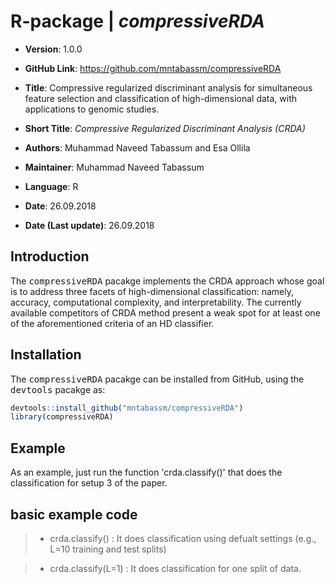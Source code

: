 # R-package | _compressiveRDA_  
* __Version__: 1.0.0 
* __GitHub Link__: https://github.com/mntabassm/compressiveRDA

* __Title__: Compressive regularized discriminant analysis for simultaneous feature selection and classification of high-dimensional data, with applications to genomic studies. 	 
* __Short Title__: _Compressive Regularized Discriminant Analysis (CRDA)_
* __Authors__: Muhammad Naveed Tabassum and Esa Ollila
* __Maintainer__: Muhammad Naveed Tabassum
* __Language__: R
* __Date__: 26.09.2018
* __Date (Last update)__: 26.09.2018

## Introduction 

The <tt>compressiveRDA</tt> pacakge implements the CRDA approach whose goal is to address three facets of high-dimensional classification: namely, accuracy, computational complexity, and interpretability. The currently available competitors of CRDA method present a weak spot for at least one of the aforementioned criteria of an HD classifier.  

## Installation

The <tt>compressiveRDA</tt> pacakge can be installed from GitHub, using the <tt>devtools</tt> pacakge as:

``` r
devtools::install_github("mntabassm/compressiveRDA")
library(compressiveRDA)
```
<!-- or by the <tt>githubinstall</tt> package that provides a function _githubinstall_. It does not need developer’s name and work as:

``` r
install.packages('githubinstall', dependencies = TRUE)
library(githubinstall)
githubinstall::githubinstall("compressiveRDA")
library(compressiveRDA)
```
-->
## Example

As an example, just run the function 'crda.classify()' that does the classification for setup 3 of the paper.

## basic example code

> * crda.classify() : It does classification using defualt settings (e.g., L=10 training and test splits)

> * crda.classify(L=1) : It does classification for one split of data.
